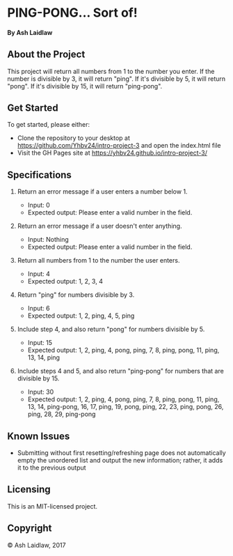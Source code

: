 # PING-PONG... Sort of!
#### By Ash Laidlaw

## About the Project

This project will return all numbers from 1 to the number you enter. If the number is divisible by 3, it will return "ping". If it's divisible by 5, it will return "pong". If it's divisible by 15, it will return "ping-pong".

## Get Started

To get started, please either:

* Clone the repository to your desktop at <https://github.com/Yhbv24/intro-project-3> and open the index.html file
* Visit the GH Pages site at <https://yhbv24.github.io/intro-project-3/>

## Specifications

1. Return an error message if a user enters a number below 1.
   * Input: 0
   * Expected output: Please enter a valid number in the field.

2. Return an error message if a user doesn't enter anything.
   * Input: Nothing
   * Expected output: Please enter a valid number in the field.

3. Return all numbers from 1 to the number the user enters.
   * Input: 4
   * Expected output: 1, 2, 3, 4

4. Return "ping" for numbers divisible by 3.
   * Input: 6
   * Expected output: 1, 2, ping, 4, 5, ping

5. Include step 4, and also return "pong" for numbers divisible by 5.
   * Input: 15
   * Expected output: 1, 2, ping, 4, pong, ping, 7, 8, ping, pong, 11, ping, 13, 14, ping

6. Include steps 4 and 5, and also return "ping-pong" for numbers that are divisible by 15.
   * Input: 30
   * Expected output: 1, 2, ping, 4, pong, ping, 7, 8, ping, pong, 11, ping, 13, 14, ping-pong, 16, 17, ping, 19, pong, ping, 22, 23, ping, pong, 26, ping, 28, 29, ping-pong

## Known Issues

* Submitting without first resetting/refreshing page does not automatically empty the unordered list and output the new information; rather, it adds it to the previous output

## Licensing

This is an MIT-licensed project.

## Copyright

© Ash Laidlaw, 2017

